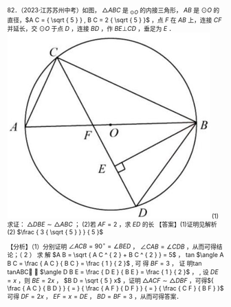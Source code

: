 82．（2023·江苏苏州中考）如图， ${ \triangle A B C }$ 是 $_ { \odot O }$ 的内接三角形， $A B$ 是 $\odot O$ 的直径，$A C = { \sqrt { 5 } } , B C = 2 { \sqrt { 5 } }$ ，点 $F$ 在 $A B$ 上，连接 $C F$ 并延长，交 $\odot O$ 于点 $D$ ，连接 $B D$ ，作 $B E \bot C D$ ，垂足为 $E$ ．
![](<../../qs_image_DB/专题3-6__圆的综合（27类题型）（解析版）/6dcdd9c25344096ab5f2a12fc389edd2981df66c9ca57b06bf583d4b6d78d050.jpg>)
(1)求证： $\triangle D B E \sim \triangle A B C$ ； (2)若 $A F = 2$ ，求 $E D$ 的长 【答案】(1)证明见解析 (2) $\frac { 3 { \sqrt { 5 } } } { 5 }$

【分析】（1）分别证明 $\angle A C B = 9 0 ^ { \circ } = \angle B E D$ ， $\angle C A B = \angle C D B$ ，从而可得结论；（ 2 ） 求 解 $A B = \sqrt { A C ^ { 2 } + B C ^ { 2 } } = 5$ ， tan $\angle A B C = \frac { A C } { B C } = \frac { 1 } { 2 }$ , 可 得 $B F = 3$ ， 证 明tan tanABC  $\angle D B E = \frac { D E } { B E } = \frac { 1 } { 2 }$ ， , 设 $D E = x$ ，则 $B E = 2 x$ ， $B D = \sqrt { 5 } x$ ，证明 $\triangle A C F \sim \triangle D B F$ ，可得${ \frac { A C } { B D } } { = } { \frac { A F } { D F } } { = } { \frac { C F } { B F } }$ 可得 $D F = 2 x$ ， $E F = x = D E$ ， $B D = B F = 3$ ，从而可得答案．
